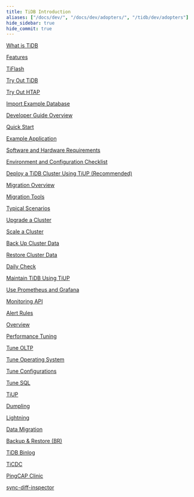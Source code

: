 ```yaml
---
title: TiDB Introduction
aliases: ["/docs/dev/", "/docs/dev/adopters/", "/tidb/dev/adopters"]
hide_sidebar: true
hide_commit: true
---
```


<LearningPathContainer platform="tidb" title="TiDB" subTitle="TiDB is an open-source NewSQL database that supports Hybrid Transactional and Analytical Processing (HTAP) workloads. Find the guide, samples, and references you need to use TiDB.">

<LearningPath label="Learn" icon="cloud1">

[What is TiDB](https://docs.pingcap.com/tidb/stable/overview)

[Features](https://docs.pingcap.com/tidb/stable/basic-features)

[TiFlash](https://docs.pingcap.com/tidb/stable/tiflash-overview)

</LearningPath>

<LearningPath label="Try" icon="cloud5">

[Try Out TiDB](https://docs.pingcap.com/tidb/stable/quick-start-with-tidb)

[Try Out HTAP](https://docs.pingcap.com/tidb/stable/quick-start-with-htap)

[Import Example Database](https://docs.pingcap.com/tidb/stable/import-example-data)

</LearningPath>

<LearningPath label="Develop" icon="doc8">

[Developer Guide Overview](https://docs.pingcap.com/tidb/stable/dev-guide-overview)

[Quick Start](https://docs.pingcap.com/tidb/stable/dev-guide-build-cluster-in-cloud)

[Example Application](https://docs.pingcap.com/tidb/stable/dev-guide-sample-application-spring-boot)

</LearningPath>

<LearningPath label="Deploy" icon="deploy">

[Software and Hardware Requirements](https://docs.pingcap.com/tidb/stable/hardware-and-software-requirements)

[Environment and Configuration Checklist](https://docs.pingcap.com/tidb/stable/check-before-deployment)

[Deploy a TiDB Cluster Using TiUP (Recommended)](https://docs.pingcap.com/tidb/stable/production-deployment-using-tiup)

</LearningPath>

<LearningPath label="Migrate" icon="cloud3">

[Migration Overview](https://docs.pingcap.com/tidb/stable/migration-overview)

[Migration Tools](https://docs.pingcap.com/tidb/stable/migration-tools)

[Typical Scenarios](https://docs.pingcap.com/tidb/stable/migrate-aurora-to-tidb)

</LearningPath>

<LearningPath label="Maintain" icon="maintain">

[Upgrade a Cluster](https://docs.pingcap.com/tidb/stable/upgrade-tidb-using-tiup)

[Scale a Cluster](https://docs.pingcap.com/tidb/stable/scale-tidb-using-tiup)

[Back Up Cluster Data](https://docs.pingcap.com/tidb/stable/br-usage-backup)

[Restore Cluster Data](https://docs.pingcap.com/tidb/stable/br-usage-restore)

[Daily Check](https://docs.pingcap.com/tidb/stable/daily-check)

[Maintain TiDB Using TiUP](https://docs.pingcap.com/tidb/stable/maintain-tidb-using-tiup)

</LearningPath>

<LearningPath label="Monitor" icon="cloud6">

[Use Prometheus and Grafana](https://docs.pingcap.com/tidb/stable/tidb-monitoring-framework)

[Monitoring API](https://docs.pingcap.com/tidb/stable/tidb-monitoring-api)

[Alert Rules](https://docs.pingcap.com/tidb/stable/migration-overview)

</LearningPath>

<LearningPath label="Tune" icon="tidb-cloud-tune">

[Overview](https://docs.pingcap.com/tidb/stable/performance-tuning-overview)

[Performance Tuning](https://docs.pingcap.com/tidb/stable/performance-tuning-methods)

[Tune OLTP](https://docs.pingcap.com/tidb/stable/performance-tuning-practices)

[Tune Operating System](https://docs.pingcap.com/tidb/stable/tune-operating-system)

[Tune Configurations](https://docs.pingcap.com/tidb/stable/configure-memory-usage)

[Tune SQL](https://docs.pingcap.com/tidb/stable/sql-tuning-overview)

</LearningPath>

<LearningPath label="Tools" icon="doc7">

[TiUP](https://docs.pingcap.com/tidb/stable/tiup-overview)

[Dumpling](https://docs.pingcap.com/tidb/stable/dumpling-overview)

[Lightning](https://docs.pingcap.com/tidb/stable/tidb-lightning-overview)

[Data Migration](https://docs.pingcap.com/tidb/stable/dm-overview)

[Backup & Restore (BR)](https://docs.pingcap.com/tidb/stable/backup-and-restore-overview)

[TiDB Binlog](https://docs.pingcap.com/tidb/stable/tidb-binlog-overview)

[TiCDC](https://docs.pingcap.com/tidb/stable/ticdc-overview)

[PingCAP Clinic](https://docs.pingcap.com/tidb/stable/clinic-introduction)

[sync-diff-inspector](https://docs.pingcap.com/tidb/stable/sync-diff-inspector-overview)

</LearningPath>

</LearningPathContainer>
